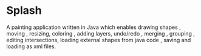 # Splash
A painting application written in Java which enables drawing shapes , moving , resizing, coloring , adding layers, undo/redo , merging , grouping , editing intersections, loading external shapes from java code , saving and loading as xml files.
